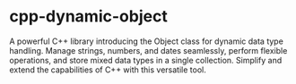 # cpp-dynamic-object
A powerful C++ library introducing the Object class for dynamic data type handling. Manage strings, numbers, and dates seamlessly, perform flexible operations, and store mixed data types in a single collection. Simplify and extend the capabilities of C++ with this versatile tool.
